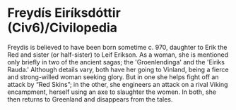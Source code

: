 # Freydís Eiríksdóttir (Civ6)/Civilopedia

Freydis is believed to have been born sometime c. 970, daughter to Erik the Red and sister (or half-sister) to Leif Erikson. As a woman, she is mentioned only briefly in two of the ancient sagas; the 'Groenlendinga' and the 'Eiriks Rauda.' Although details vary, both have her going to Vinland, being a fierce and strong-willed woman seeking glory. But in one she helps fight off an attack by “Red Skins”; in the other, she engineers an attack on a rival Viking encampment, herself using an axe to slaughter the women. In both, she then returns to Greenland and disappears from the tales.